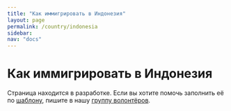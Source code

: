 ```yaml
---
title: "Как иммигрировать в Индонезия"
layout: page
permalink: /country/indonesia
sidebar:
nav: "docs"
---
```


# Как иммигрировать в Индонезия

Страница находится в разработке. Если вы хотите помочь заполнить её по [шаблону](/template), пишите в нашу [группу волонтёров](https://t.me/+FHi3FnJaoWJkMDAx).

